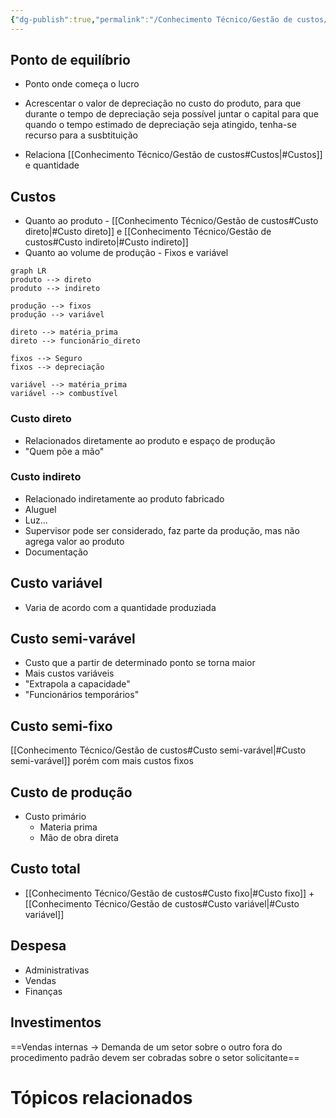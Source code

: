 ```yaml
---
{"dg-publish":true,"permalink":"/Conhecimento Técnico/Gestão de custos/","created":"","updated":""}
---
```


## Ponto de equilíbrio
- Ponto onde começa o lucro

- Acrescentar o valor de depreciação no custo do produto, para que durante o tempo de depreciação seja possível juntar o capital para que quando o tempo estimado de depreciação seja atingido, tenha-se recurso para a susbtituição

-  Relaciona [[Conhecimento Técnico/Gestão de custos#Custos\|#Custos]] e quantidade

## Custos
- Quanto ao produto - [[Conhecimento Técnico/Gestão de custos#Custo direto\|#Custo direto]] e [[Conhecimento Técnico/Gestão de custos#Custo indireto\|#Custo indireto]]
- Quanto ao volume de produção -  Fixos e variável

```mermaid
graph LR
produto --> direto
produto --> indireto

produção --> fixos
produção --> variável

direto --> matéria_prima
direto --> funcionário_direto

fixos --> Seguro
fixos --> depreciação

variável --> matéria_prima
variável --> combustível
```

### Custo direto
- Relacionados diretamente ao produto e espaço de produção
- "Quem põe a mão"

### Custo indireto
- Relacionado indiretamente ao produto fabricado
- Aluguel
- Luz...
- Supervisor pode ser considerado, faz parte da produção, mas não agrega valor ao produto
- Documentação

## Custo variável
- Varia de acordo com a quantidade produziada

## Custo semi-varável
- Custo que a partir de determinado ponto se torna maior
- Mais custos variáveis
- "Extrapola a capacidade"
- "Funcionários temporários"

## Custo semi-fixo
[[Conhecimento Técnico/Gestão de custos#Custo semi-varável\|#Custo semi-varável]] porém com mais custos fixos

## Custo de produção
 - Custo primário
	 - Materia prima
	 - Mão de obra direta

## Custo total
- [[Conhecimento Técnico/Gestão de custos#Custo fixo\|#Custo fixo]] + [[Conhecimento Técnico/Gestão de custos#Custo variável\|#Custo variável]]

## Despesa
- Administrativas
- Vendas
- Finanças

## Investimentos



==Vendas internas -> Demanda de um setor sobre o outro fora do procedimento padrão devem ser cobradas sobre o setor solicitante==
# Tópicos relacionados